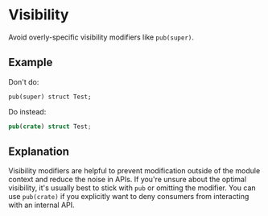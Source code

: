 # Visibility

Avoid overly-specific visibility modifiers like `pub(super)`.

## Example

Don't do:

```rust,ignore
pub(super) struct Test;
```

Do instead:

```rust
pub(crate) struct Test;
```

## Explanation

Visibility modifiers are helpful to prevent modification outside of the module
context and reduce the noise in APIs. If you're unsure about the optimal
visibility, it's usually best to stick with `pub` or omitting the modifier. You
can use `pub(crate)` if you explicitly want to deny consumers from interacting
with an internal API.
